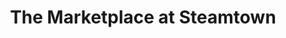 ---
title: "The Marketplace at Steamtown"
url: /scranton/the-marketplace-at-steamtown/
shop: Einkaufszentrum
---